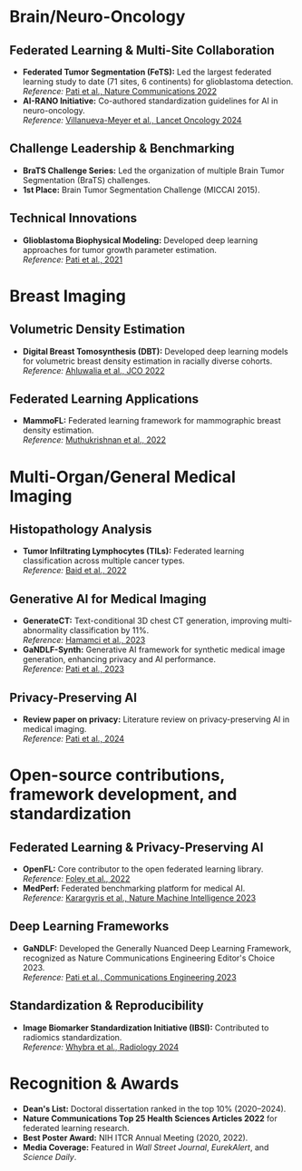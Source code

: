 # Brain/Neuro-Oncology

## Federated Learning & Multi-Site Collaboration
- **Federated Tumor Segmentation (FeTS):** Led the largest federated learning study to date (71 sites, 6 continents) for glioblastoma detection.  
  *Reference:* [Pati et al., Nature Communications 2022](https://doi.org/10.1038/s41467-022-30806-0)
- **AI-RANO Initiative:** Co-authored standardization guidelines for AI in neuro-oncology.  
  *Reference:* [Villanueva-Meyer et al., Lancet Oncology 2024](https://doi.org/10.1016/S1470-2045(24)00316-4)

## Challenge Leadership & Benchmarking
- **BraTS Challenge Series:** Led the organization of multiple Brain Tumor Segmentation (BraTS) challenges.
- **1st Place:** Brain Tumor Segmentation Challenge (MICCAI 2015).

## Technical Innovations
- **Glioblastoma Biophysical Modeling:** Developed deep learning approaches for tumor growth parameter estimation.  
  *Reference:* [Pati et al., 2021](https://doi.org/10.1016/j.neuroimage.2021.118045)

# Breast Imaging

## Volumetric Density Estimation
- **Digital Breast Tomosynthesis (DBT):** Developed deep learning models for volumetric breast density estimation in racially diverse cohorts.  
  *Reference:* [Ahluwalia et al., JCO 2022](https://doi.org/10.1200/JCO.2022.40.16_suppl.e13538)

## Federated Learning Applications
- **MammoFL:** Federated learning framework for mammographic breast density estimation.  
  *Reference:* [Muthukrishnan et al., 2022](https://doi.org/10.48550/arXiv.2206.05575)

# Multi-Organ/General Medical Imaging

## Histopathology Analysis
- **Tumor Infiltrating Lymphocytes (TILs):** Federated learning classification across multiple cancer types.  
  *Reference:* [Baid et al., 2022](https://doi.org/10.48550/arXiv.2203.16622)

## Generative AI for Medical Imaging
- **GenerateCT:** Text-conditional 3D chest CT generation, improving multi-abnormality classification by 11%.  
  *Reference:* [Hamamci et al., 2023](https://doi.org/10.1007/978-3-031-72986-7_8)
- **GaNDLF-Synth:** Generative AI framework for synthetic medical image generation, enhancing privacy and AI performance.  
  *Reference:* [Pati et al., 2023](https://doi.org/10.48550/arXiv.2410.00173)

## Privacy-Preserving AI
- **Review paper on privacy:** Literature review on privacy-preserving AI in medical imaging.  
  *Reference:* [Pati et al., 2024](https://doi.org/10.1016/j.patter.2024.100974)


# Open-source contributions, framework development, and standardization

## Federated Learning & Privacy-Preserving AI
- **OpenFL:** Core contributor to the open federated learning library.  
  *Reference:* [Foley et al., 2022](https://doi.org/10.1088/1361-6560/ac4c7e)
- **MedPerf:** Federated benchmarking platform for medical AI.  
  *Reference:* [Karargyris et al., Nature Machine Intelligence 2023](https://doi.org/10.1038/s42256-023-00600-7)

## Deep Learning Frameworks
- **GaNDLF:** Developed the Generally Nuanced Deep Learning Framework, recognized as Nature Communications Engineering Editor's Choice 2023.  
  *Reference:* [Pati et al., Communications Engineering 2023](https://doi.org/10.1038/s44172-023-00151-7)

## Standardization & Reproducibility
- **Image Biomarker Standardization Initiative (IBSI):** Contributed to radiomics standardization.  
  *Reference:* [Whybra et al., Radiology 2024](https://doi.org/10.1148/radiol.2020191145)

# Recognition & Awards
- **Dean's List:** Doctoral dissertation ranked in the top 10% (2020–2024).  
- **Nature Communications Top 25 Health Sciences Articles 2022** for federated learning research.  
- **Best Poster Award:** NIH ITCR Annual Meeting (2020, 2022).  
- **Media Coverage:** Featured in *Wall Street Journal*, *EurekAlert*, and *Science Daily*.